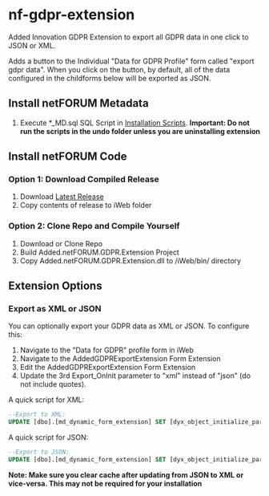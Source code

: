 # nf-gdpr-extension
Added Innovation GDPR Extension to export all GDPR data in one click to JSON or XML.

Adds a button to the Individual "Data for GDPR Profile" form called "export gdpr data". When you click on the button, by default, all of the data configured in the childforms below will be exported as JSON.

## Install netFORUM Metadata
1. Execute *_MD.sql SQL Script in [Installation Scripts](/Source/Installation%20Scripts). **Important: Do not run the scripts in the undo folder unless you are uninstalling extension**

## Install netFORUM Code
### Option 1: Download Compiled Release
1. Download [Latest Release](https://github.com/AddedInnovation/nf-gdpr-extension/releases)
1. Copy contents of release to iWeb folder

### Option 2: Clone Repo and Compile Yourself
1. Download or Clone Repo
1. Build Added.netFORUM.GDPR.Extension Project
1. Copy Added.netFORUM.GDPR.Extension.dll to /iWeb/bin/ directory

## Extension Options
### Export as XML or JSON
You can optionally export your GDPR data as XML or JSON.
To configure this:
1. Navigate to the "Data for GDPR" profile form in iWeb
1. Navigate to the AddedGDPRExportExtension Form Extension
1. Edit the AddedGDPRExportExtension Form Extension
1. Update the 3rd Export_OnInit parameter to "xml" instead of "json" (do not include quotes).

A quick script for XML:
```sql
--Export to XML:
UPDATE [dbo].[md_dynamic_form_extension] SET [dyx_object_initialize_parameters] = N'Page:Page;Control:Control;String:xml' WHERE dyx_key = '4aa823a2-dbcf-4212-bac9-4fb32b3aea87'
```
A quick script for JSON:
```sql
--Export to JSON:
UPDATE [dbo].[md_dynamic_form_extension] SET [dyx_object_initialize_parameters] = N'Page:Page;Control:Control;String:json' WHERE dyx_key = '4aa823a2-dbcf-4212-bac9-4fb32b3aea87'
```
**Note: Make sure you clear cache after updating from JSON to XML or vice-versa. This may not be required for your installation**
